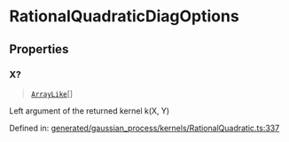 # RationalQuadraticDiagOptions

## Properties

### X?

> [`ArrayLike`](../types/ArrayLike.md)[]

Left argument of the returned kernel k(X, Y)

Defined in:  [generated/gaussian\_process/kernels/RationalQuadratic.ts:337](https://github.com/transitive-bullshit/scikit-learn-ts/blob/92ab806/packages/sklearn/src/generated/gaussian_process/kernels/RationalQuadratic.ts#L337)
